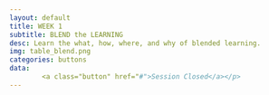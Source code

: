 ```yaml
---
layout: default
title: WEEK 1
subtitle: BLEND the LEARNING
desc: Learn the what, how, where, and why of blended learning.
img: table_blend.png
categories: buttons
data: 
        <a class="button" href="#">Session Closed</a></p>
---
```

